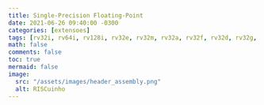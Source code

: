 ```yaml
---
title: Single-Precision Floating-Point
date: 2021-06-26 09:40:00 -0300
categories: [extensoes]
tags: [rv32i, rv64i, rv128i, rv32e, rv32m, rv32a, rv32f, rv32d, rv32g, rv32q, rv32c, rv32b, rv32j, rv32t, rv32p, rv32h, rv32s, rv32n,  extensoes, risc-v, isa, 32bits, 64bits, 128bits, single-precision, floating-point]
math: false
comments: false
toc: true
mermaid: false
image:
  src: "/assets/images/header_assembly.png"
  alt: RISCuinho
---
```


                                                                             
                                                                             
                                                                             
                                                                             
                                                                             
                                                                             
                                                                             
                                                                             
                                                                             
                                                                             
                                                                             
                                                                             
                                                                             
                                                                             
